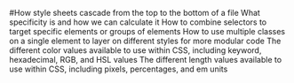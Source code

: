 #How style sheets cascade from the top to the bottom of a file
What specificity is and how we can calculate it
How to combine selectors to target specific elements or groups of elements
How to use multiple classes on a single element to layer on different styles for more modular code
The different color values available to use within CSS, including keyword, hexadecimal, RGB, and HSL values
The different length values available to use within CSS, including pixels, percentages, and em units
